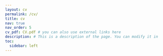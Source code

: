 ```yaml
---
layout: cv
permalink: /cv/
title: cv
nav: true
nav_order: 5
cv_pdf: CV.pdf # you can also use external links here
description: # This is a description of the page. You can modify it in '_pages/cv.md'. You can also change or remove the top pdf download button.
toc:
  sidebar: left
---
```

